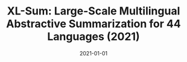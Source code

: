 ---
title: "XL-Sum: Large-Scale Multilingual Abstractive Summarization for 44 Languages (2021)"
collection: publications
permalink: /publication/ACL_Text_Summarization_2021
date: 2021-01-01
venue: 'Joint Conference of the 59th Annual Meeting of the Association for Computational Linguistics and the 11th International Joint Conference on Natural Language Processing'
paperurl: '/files/research/ACL_Text_Summarization_2021.pdf'
citation: 'Hasan, Tahmid; Bhattacharjee, Abhik; Islam, Md. Saiful; Samin, Kazi; Li, Yuan-Fang; <b>Kang, Yong-Bin</b>; Rahman, M. Sohel; Shahriyar, Rifat.
XL-Sum: Large-Scale Multilingual Abstractive Summarization for 44 Languages.
Joint Conference of the 59th Annual Meeting of the Association for Computational Linguistics and the 11th International Joint Conference on Natural Language Processing (ACL-IJCNLP&apos;21)'
---